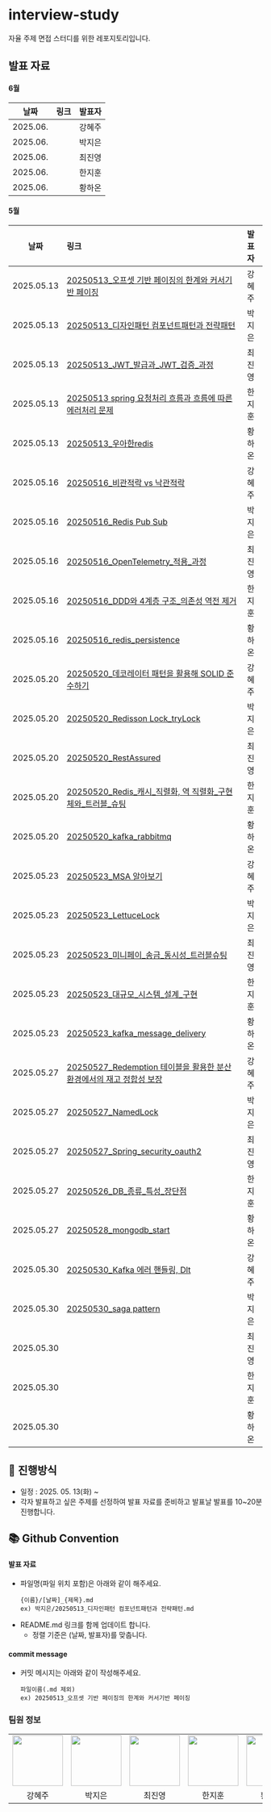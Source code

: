 # interview-study
자율 주제 면접 스터디를 위한 레포지토리입니다.

## 발표 자료
#### 6월
| 날짜         | 링크                                                      | 발표자 |
|------------|:-------------------------------------------------------------|:----|
| 2025.06.   | []()  | 강혜주 |
| 2025.06.   | []()  | 박지은 |
| 2025.06.   | []()  | 최진영 |
| 2025.06.   | []()  | 한지훈 |
| 2025.06.   | []()  | 황하온 |

#### 5월
| 날짜         | 링크                                                                                                                                                                                                                                                                                                                                                                                                                                                                                                                           | 발표자 |
|------------|:-----------------------------------------------------------------------------------------------------------------------------------------------------------------------------------------------------------------------------------------------------------------------------------------------------------------------------------------------------------------------------------------------------------------------------------------------------------------------------------------------------------------------------|:----|
| 2025.05.13 | [20250513_오프셋 기반 페이징의 한계와 커서기반 페이징](https://github.com/HI-dle/interview-study/blob/main/%EA%B0%95%ED%98%9C%EC%A3%BC/20250513_%EC%98%A4%ED%94%84%EC%85%8B%20%EA%B8%B0%EB%B0%98%20%ED%8E%98%EC%9D%B4%EC%A7%95%EC%9D%98%20%ED%95%9C%EA%B3%84%EC%99%80%20%EC%BB%A4%EC%84%9C%EA%B8%B0%EB%B0%98%20%ED%8E%98%EC%9D%B4%EC%A7%95.md)                                                                                                                                                                                                  | 강혜주 |
| 2025.05.13 | [20250513_디자인패턴 컴포넌트패턴과 전략패턴](https://github.com/HI-dle/interview-study/blob/main/%EB%B0%95%EC%A7%80%EC%9D%80/20250513_%EB%94%94%EC%9E%90%EC%9D%B8%ED%8C%A8%ED%84%B4%20%EC%BB%B4%ED%8F%AC%EB%84%8C%ED%8A%B8%ED%8C%A8%ED%84%B4%EA%B3%BC%20%EC%A0%84%EB%9E%B5%ED%8C%A8%ED%84%B4.md)                                                                                                                                                                                                                                            | 박지은 |
| 2025.05.13 | [20250513_JWT_발급과_JWT_검증_과정](https://github.com/HI-dle/interview-study/blob/main/%EC%B5%9C%EC%A7%84%EC%98%81/20250513_JWT_%EB%B0%9C%EA%B8%89%EA%B3%BC_JWT_%EA%B2%80%EC%A6%9D_%EA%B3%BC%EC%A0%95.md)                                                                                                                                                                                                                                                                                                                          | 최진영 |
| 2025.05.13 | [20250513 spring 요청처리 흐름과 흐름에 따른 에러처리 문제](https://github.com/HI-dle/interview-study/blob/main/%ED%95%9C%EC%A7%80%ED%9B%88/spring%20%EC%9A%94%EC%B2%AD%EC%B2%98%EB%A6%AC%20%ED%9D%90%EB%A6%84%EA%B3%BC%20%ED%9D%90%EB%A6%84%EC%97%90%20%EB%94%B0%EB%A5%B8%20%EC%97%90%EB%9F%AC%EC%B2%98%EB%A6%AC%20%EB%AC%B8%EC%A0%9C.md)                                                                                                                                                                                                     | 한지훈 |
| 2025.05.13 | [20250513_우아한redis](https://github.com/HI-dle/interview-study/blob/main/%20%ED%99%A9%ED%95%98%EC%98%A8/20250513_%EC%9A%B0%EC%95%84%ED%95%9Credis.md)                                                                                                                                                                                                                                                                                                                                                                         | 황하온 |
| 2025.05.16 | [20250516_비관적락 vs 낙관적락](https://github.com/HI-dle/interview-study/blob/main/%EA%B0%95%ED%98%9C%EC%A3%BC/20250516_%EB%B9%84%EA%B4%80%EC%A0%81%EB%9D%BD%20vs%20%EB%82%99%EA%B4%80%EC%A0%81%EB%9D%BD.md)                                                                                                                                                                                                                                                                                                                        | 강혜주 |
| 2025.05.16 | [20250516_Redis Pub Sub](https://github.com/HI-dle/interview-study/blob/main/%EB%B0%95%EC%A7%80%EC%9D%80/20250516_Redis%20Pub%20Sub.md)                                                                                                                                                                                                                                                                                                                                                                                      | 박지은 |
| 2025.05.16 | [20250516_OpenTelemetry_적용_과정](https://github.com/HI-dle/interview-study/blob/main/%EC%B5%9C%EC%A7%84%EC%98%81/20250516_OpenTelemetry_%EC%A0%81%EC%9A%A9_%EA%B3%BC%EC%A0%95.md)                                                                                                                                                                                                                                                                                                                                              | 최진영 |
| 2025.05.16 | [20250516_DDD와 4계층 구조_의존성 역전 제거](https://github.com/HI-dle/interview-study/blob/main/%ED%95%9C%EC%A7%80%ED%9B%88/20250516_DDD%EC%99%80%204%EA%B3%84%EC%B8%B5%20%EA%B5%AC%EC%A1%B0_%EC%9D%98%EC%A1%B4%EC%84%B1%20%EC%97%AD%EC%A0%84%20%EC%A0%9C%EA%B1%B0.md)                                                                                                                                                                                                                                                                  | 한지훈 |
| 2025.05.16 | [20250516_redis_persistence](https://github.com/HI-dle/interview-study/blob/main/%20%ED%99%A9%ED%95%98%EC%98%A8/20250516_redis_persistence.md)                                                                                                                                                                                                                                                                                                                                                                               | 황하온 |
| 2025.05.20 | [20250520_데코레이터 패턴을 활용해 SOLID 준수하기](https://github.com/HI-dle/interview-study/blob/main/%EA%B0%95%ED%98%9C%EC%A3%BC/20250520_%EB%8D%B0%EC%BD%94%EB%A0%88%EC%9D%B4%ED%84%B0%20%ED%8C%A8%ED%84%B4%EC%9D%84%20%ED%99%9C%EC%9A%A9%ED%95%B4%20SOLID%20%EC%A4%80%EC%88%98%ED%95%98%EA%B8%B0.md)                                                                                                                                                                                                                                    | 강혜주 |
| 2025.05.20 | [20250520_Redisson Lock_tryLock](https://github.com/HI-dle/interview-study/blob/main/%EB%B0%95%EC%A7%80%EC%9D%80/20250520_Redisson%20Lock_tryLock.md)                                                                                                                                                                                                                                                                                                                                                                        | 박지은 |
| 2025.05.20 | [20250520_RestAssured](https://github.com/HI-dle/interview-study/blob/main/%EC%B5%9C%EC%A7%84%EC%98%81/20250520_RestAssured.md)                                                                                                                                                                                                                                                                                                                                                                                              | 최진영 |
| 2025.05.20 | [20250520_Redis_캐시_직렬화, 역 직렬화_구현체와_트러블_슈팅](https://github.com/HI-dle/interview-study/blob/main/%ED%95%9C%EC%A7%80%ED%9B%88/20250520_Redis_%EC%BA%90%EC%8B%9C_%EC%A7%81%EB%A0%AC%ED%99%94%2C%20%EC%97%AD%20%EC%A7%81%EB%A0%AC%ED%99%94_%EA%B5%AC%ED%98%84%EC%B2%B4%EC%99%80%20%ED%8A%B8%EB%9F%AC%EB%B8%94%20%EC%8A%88%ED%8C%85.md)                                                                                                                                                                                            | 한지훈 |
| 2025.05.20 | [20250520_kafka_rabbitmq](https://github.com/HI-dle/interview-study/blob/main/%20%ED%99%A9%ED%95%98%EC%98%A8/20250520_kafka_rabbitmq.md)                                                                                                                                                                                                                                                                                                                                                                                     | 황하온 |
| 2025.05.23 | [20250523_MSA 알아보기](https://github.com/HI-dle/interview-study/tree/main/%EA%B0%95%ED%98%9C%EC%A3%BC)                                                                                                                                                                                                                                                                                                                                                                                                                         | 강혜주 |
| 2025.05.23 | [20250523_LettuceLock](https://github.com/HI-dle/interview-study/blob/main/%EB%B0%95%EC%A7%80%EC%9D%80/20250523_LettuceLock.md)                                                                                                                                                                                                                                                                                                                                                                                              | 박지은 |
| 2025.05.23 | [20250523_미니페이_송금_동시성_트러블슈팅](https://github.com/HI-dle/interview-study/blob/main/%EC%B5%9C%EC%A7%84%EC%98%81/20250523_%EB%AF%B8%EB%8B%88%ED%8E%98%EC%9D%B4_%EC%86%A1%EA%B8%88_%EB%8F%99%EC%8B%9C%EC%84%B1_%ED%8A%B8%EB%9F%AC%EB%B8%94%EC%8A%88%ED%8C%85.md)                                                                                                                                                                                                                                                                  | 최진영 |
| 2025.05.23 | [20250523_대규모_시스템_설계_구현](https://github.com/HI-dle/interview-study/blob/main/%ED%95%9C%EC%A7%80%ED%9B%88/20250523_%EB%8C%80%EA%B7%9C%EB%AA%A8_%EC%8B%9C%EC%8A%A4%ED%85%9C_%EC%84%A4%EA%B3%84_%EA%B5%AC%ED%98%84.md)                                                                                                                                                                                                                                                                                                          | 한지훈 |
| 2025.05.23 | [20250523_kafka_message_delivery](https://github.com/HI-dle/interview-study/blob/main/%ED%99%A9%ED%95%98%EC%98%A8/20250523_kafka_message_delivery.md)                                                                                                                                                                                                                                                                                                                                                                        | 황하온 |
| 2025.05.27 | [20250527_Redemption 테이블을 활용한 분산 환경에서의 재고 정합성 보장](https://github.com/HI-dle/interview-study/blob/main/%EA%B0%95%ED%98%9C%EC%A3%BC/20250527_Redemption%20%ED%85%8C%EC%9D%B4%EB%B8%94%EC%9D%84%20%ED%99%9C%EC%9A%A9%ED%95%9C%20%EB%B6%84%EC%82%B0%20%ED%99%98%EA%B2%BD%EC%97%90%EC%84%9C%EC%9D%98%20%EC%9E%AC%EA%B3%A0%20%EC%A0%95%ED%95%A9%EC%84%B1%20%EB%B3%B4%EC%9E%A5.md)                                                                                                                                                  | 강혜주 |
| 2025.05.27 | [20250527_NamedLock](https://github.com/HI-dle/interview-study/blob/main/%EB%B0%95%EC%A7%80%EC%9D%80/20250527_NamedLock.md)                                                                                                                                                                                                                                                                                                                                                                                                  | 박지은 |
| 2025.05.27 | [20250527_Spring_security_oauth2](https://github.com/HI-dle/interview-study/blob/main/%EC%B5%9C%EC%A7%84%EC%98%81/20250527_Spring_security_oauth2.md)                                                                                                                                                                                                                                                                                                                                                                        | 최진영 |
| 2025.05.27 | [20250526_DB_종류_특성_장단점](https://github.com/HI-dle/interview-study/blob/main/%ED%95%9C%EC%A7%80%ED%9B%88/20250526_DB_%EC%A2%85%EB%A5%98_%ED%8A%B9%EC%84%B1_%EC%9E%A5%EB%8B%A8%EC%A0%90.md)                                                                                                                                                                                                                                                                                                                                    | 한지훈 |
| 2025.05.27 | [20250528_mongodb_start](https://github.com/HI-dle/interview-study/blob/main/%ED%99%A9%ED%95%98%EC%98%A8/20250528_mongodb_start.md)                                                                                                                                                                                                                                                                                                                                                                                          | 황하온 |
| 2025.05.30 | [20250530_Kafka 에러 핸들링, Dlt](https://github.com/HI-dle/interview-study/blob/main/%EA%B0%95%ED%98%9C%EC%A3%BC/20250530_Kafka%20%EC%97%90%EB%9F%AC%20%ED%95%B8%EB%93%A4%EB%A7%81%2C%20Dlt.md)                                                                                                                                                                                                                                                                                                                                  | 강혜주 |
| 2025.05.30 | [20250530_saga pattern](https://github.com/HI-dle/interview-study/blob/main/%EB%B0%95%EC%A7%80%EC%9D%80/20250530_saga%20pattern.md)                                                                                                                                                                                                                                                                                                                                                                                          | 박지은 |
| 2025.05.30 | []()                                                                                                                                                                                                                                                                                                                                                                                                                                                                                                                         | 최진영 |
| 2025.05.30 | []()                                                                                                                                                                                                                                                                                                                                                                                                                                                                                                                         | 한지훈 |
| 2025.05.30 | []()                                                                                                                                                                                                                                                                                                                                                                                                                                                                                                                         | 황하온 |

## 📜 진행방식
- 일정 : 2025. 05. 13(화) ~
- 각자 발표하고 싶은 주제를 선정하여 발표 자료를 준비하고 발표날 발표를 10~20분 진행합니다.

## 📚 Github Convention

#### 발표 자료
- 파일명(파일 위치 포함)은 아래와 같이 해주세요.
  ```
  {이름}/[날짜]_{제목}.md
  ex) 박지은/20250513_디자인패턴 컴포넌트패턴과 전략패턴.md
  ```
- README.md 링크를 함께 업데이트 합니다.
  - 정렬 기준은 (날짜, 발표자)를 맞춥니다.

#### commit message
- 커밋 메시지는 아래와 같이 작성해주세요.
  ```
  파일이름(.md 제외)
  ex) 20250513_오프셋 기반 페이징의 한계와 커서기반 페이징
  ```

  
### 팀원 정보
<table>
    <tr>
        <td align="center">
            <a href="https://github.com/hyezuu"><img  width="100px" src="https://avatars.githubusercontent.com/u/147456219?v=4" /></a>
        </td>
        <td align="center">
            <a href="https://github.com/je-pa"><img  width="100px" src="https://avatars.githubusercontent.com/u/76720692?v=4" /></a>
        </td>
        <td align="center">
            <a href="https://github.com/cchoijjinyoung"><img  width="100px" src="https://avatars.githubusercontent.com/u/68311264?v=4" /></a>
        </td>
        <td align="center">
            <a href="https://github.com/hanjihoon03"><img  width="100px" src="https://avatars.githubusercontent.com/u/163777923?v=4" /></a>
        </td>
        <td align="center">
            <a href="https://github.com/HanaHww2"><img  width="100px" src="https://avatars.githubusercontent.com/u/62924471?v=4" /></a>
        </td>
    </tr>
    <tr>
        <td align="center">강혜주</td>
        <td align="center">박지은</td>
        <td align="center">최진영</td>
        <td align="center">한지훈</td>
        <td align="center">황하온</td>
    </tr>
</table>
